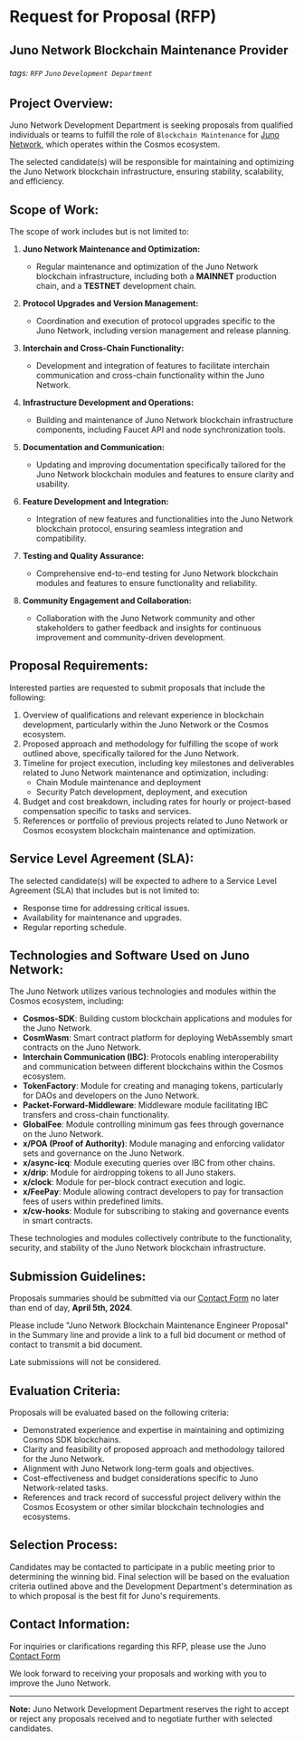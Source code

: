# Request for Proposal (RFP)

## Juno Network Blockchain Maintenance Provider

###### tags: `RFP` `Juno` `Development Department`

## Project Overview:

Juno Network Development Department is seeking proposals from qualified individuals or teams to fulfill the role of `Blockchain Maintenance` for [Juno Network](https://junonetwork.io), which operates within the Cosmos ecosystem.

The selected candidate(s) will be responsible for maintaining and optimizing the Juno Network blockchain infrastructure, ensuring stability, scalability, and efficiency.

## Scope of Work:

The scope of work includes but is not limited to:

1. **Juno Network Maintenance and Optimization:**

   - Regular maintenance and optimization of the Juno Network blockchain infrastructure, including both a **MAINNET** production chain, and a **TESTNET** development chain.

2. **Protocol Upgrades and Version Management:**

   - Coordination and execution of protocol upgrades specific to the Juno Network, including version management and release planning.

3. **Interchain and Cross-Chain Functionality:**

   - Development and integration of features to facilitate interchain communication and cross-chain functionality within the Juno Network.

4. **Infrastructure Development and Operations:**

   - Building and maintenance of Juno Network blockchain infrastructure components, including Faucet API and node synchronization tools.

5. **Documentation and Communication:**

   - Updating and improving documentation specifically tailored for the Juno Network blockchain modules and features to ensure clarity and usability.

6. **Feature Development and Integration:**

   - Integration of new features and functionalities into the Juno Network blockchain protocol, ensuring seamless integration and compatibility.

7. **Testing and Quality Assurance:**

   - Comprehensive end-to-end testing for Juno Network blockchain modules and features to ensure functionality and reliability.

8. **Community Engagement and Collaboration:**
   - Collaboration with the Juno Network community and other stakeholders to gather feedback and insights for continuous improvement and community-driven development.

## Proposal Requirements:

Interested parties are requested to submit proposals that include the following:

1. Overview of qualifications and relevant experience in blockchain development, particularly within the Juno Network or the Cosmos ecosystem.
2. Proposed approach and methodology for fulfilling the scope of work outlined above, specifically tailored for the Juno Network.
3. Timeline for project execution, including key milestones and deliverables related to Juno Network maintenance and optimization, including:
   - Chain Module maintenance and deployment
   - Security Patch development, deployment, and execution
4. Budget and cost breakdown, including rates for hourly or project-based compensation specific to tasks and services.
5. References or portfolio of previous projects related to Juno Network or Cosmos ecosystem blockchain maintenance and optimization.

## Service Level Agreement (SLA):

The selected candidate(s) will be expected to adhere to a Service Level Agreement (SLA) that includes but is not limited to:

- Response time for addressing critical issues.
- Availability for maintenance and upgrades.
- Regular reporting schedule.

## Technologies and Software Used on Juno Network:

The Juno Network utilizes various technologies and modules within the Cosmos ecosystem, including:

- **Cosmos-SDK**: Building custom blockchain applications and modules for the Juno Network.
- **CosmWasm**: Smart contract platform for deploying WebAssembly smart contracts on the Juno Network.
- **Interchain Communication (IBC)**: Protocols enabling interoperability and communication between different blockchains within the Cosmos ecosystem.
- **TokenFactory**: Module for creating and managing tokens, particularly for DAOs and developers on the Juno Network.
- **Packet-Forward-Middleware**: Middleware module facilitating IBC transfers and cross-chain functionality.
- **GlobalFee**: Module controlling minimum gas fees through governance on the Juno Network.
- **x/POA (Proof of Authority)**: Module managing and enforcing validator sets and governance on the Juno Network.
- **x/async-icq**: Module executing queries over IBC from other chains.
- **x/drip**: Module for airdropping tokens to all Juno stakers.
- **x/clock**: Module for per-block contract execution and logic.
- **x/FeePay**: Module allowing contract developers to pay for transaction fees of users within predefined limits.
- **x/cw-hooks**: Module for subscribing to staking and governance events in smart contracts.

These technologies and modules collectively contribute to the functionality, security, and stability of the Juno Network blockchain infrastructure.

## Submission Guidelines:

Proposals summaries should be submitted via our [Contact Form](https://t.co/GrB0qoTXe2) no later than end of day, **April 5th, 2024**.

Please include "Juno Network Blockchain Maintenance Engineer Proposal" in the Summary line and provide a link to a full bid document or method of contact to transmit a bid document.

Late submissions will not be considered.

## Evaluation Criteria:

Proposals will be evaluated based on the following criteria:

- Demonstrated experience and expertise in maintaining and optimizing Cosmos SDK blockchains.
- Clarity and feasibility of proposed approach and methodology tailored for the Juno Network.
- Alignment with Juno Network long-term goals and objectives.
- Cost-effectiveness and budget considerations specific to Juno Network-related tasks.
- References and track record of successful project delivery within the Cosmos Ecosystem or other similar blockchain technologies and ecosystems.

## Selection Process:

Candidates may be contacted to participate in a public meeting prior to determining the winning bid. Final selection will be based on the evaluation criteria outlined above and the Development Department's determination as to which proposal is the best fit for Juno's requirements.

## Contact Information:

For inquiries or clarifications regarding this RFP, please use the Juno [Contact Form](https://t.co/GrB0qoTXe2)

We look forward to receiving your proposals and working with you to improve the Juno Network.

---

**Note:** Juno Network Development Department reserves the right to accept or reject any proposals received and to negotiate further with selected candidates.
